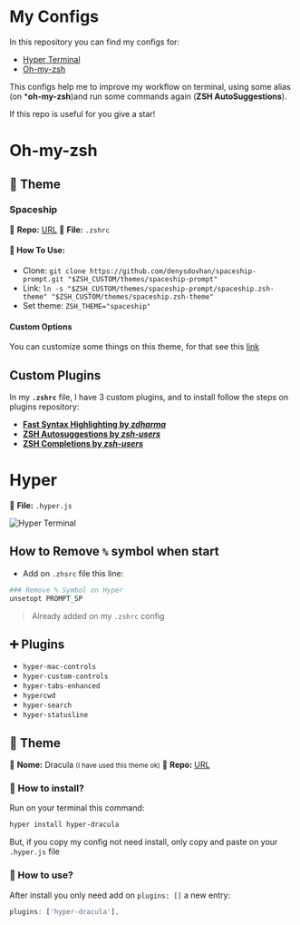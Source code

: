 # My Configs
In this repository you can find my configs for:
- [Hyper Terminal](https://hyper.is/)
- [Oh-my-zsh](https://ohmyz.sh/)

This configs help me to improve my workflow on terminal, using some alias (on ***oh-my-zsh**)and run some commands again (**ZSH AutoSuggestions**).

If this repo is useful for you give a star!


# Oh-my-zsh

## 🎨 Theme

### Spaceship
🔗 **Repo:** [URL](https://github.com/denysdovhan/spaceship-prompt)
📁 **File:** `.zshrc`

#### 📖 **How To Use:**
* Clone: `git clone https://github.com/denysdovhan/spaceship-prompt.git "$ZSH_CUSTOM/themes/spaceship-prompt"`
* Link: `ln -s "$ZSH_CUSTOM/themes/spaceship-prompt/spaceship.zsh-theme" "$ZSH_CUSTOM/themes/spaceship.zsh-theme"`
* Set theme: `ZSH_THEME="spaceship"`

#### Custom Options
You can customize some things on this theme, for that see this [link](https://github.com/denysdovhan/spaceship-prompt/blob/master/docs/Options.md)

## Custom Plugins

In my **`.zshrc`** file, I have 3 custom plugins, and to install follow the steps on plugins repository:
- **[Fast Syntax Highlighting by *zdharma*](https://github.com/zdharma/fast-syntax-highlighting)**
- **[ZSH Autosuggestions by *zsh-users*](https://github.com/zsh-users/zsh-autosuggestions)**
- **[ZSH Completions by *zsh-users*](https://github.com/zsh-users/zsh-completions)**

# Hyper
📁 **File:** `.hyper.js`

![Hyper Terminal](https://i.ibb.co/FndX03L/image.png)

## How to Remove `%` symbol when start
- Add on `.zhsrc` file this line:
```bash
### Remove % Symbol on Hyper
unsetopt PROMPT_SP
```

> Already added on my `.zshrc` config

## ➕ Plugins
- `hyper-mac-controls`
- `hyper-custom-controls`
- `hyper-tabs-enhanced`
- `hypercwd`
- `hyper-search`
- `hyper-statusline`

## 🎨 Theme

💬 **Nome:** Dracula <small>(I have used this theme ok)</small>
🔗 **Repo:** [URL](https://github.com/dracula/hyper)

### 📖 How to install?

Run on your terminal this command:
```bash
hyper install hyper-dracula
```

But, if you copy my config not need install, only copy and paste on your `.hyper.js` file

### 📖 How to use?

After install you only need add on `plugins: []` a new entry:

```javascript
plugins: ['hyper-dracula'],
```

